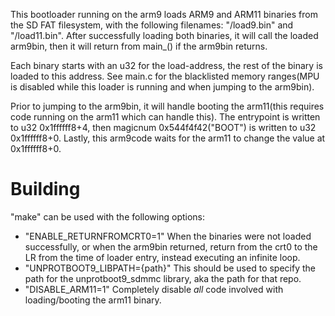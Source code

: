 This bootloader running on the arm9 loads ARM9 and ARM11 binaries from the SD FAT filesystem, with the following filenames: "/load9.bin" and "/load11.bin". After successfully loading both binaries, it will call the loaded arm9bin, then it will return from main_() if the arm9bin returns.  

Each binary starts with an u32 for the load-address, the rest of the binary is loaded to this address. See main.c for the blacklisted memory ranges(MPU is disabled while this loader is running and when jumping to the arm9bin).

Prior to jumping to the arm9bin, it will handle booting the arm11(this requires code running on the arm11 which can handle this). The entrypoint is written to u32 0x1ffffff8+4, then magicnum 0x544f4f42("BOOT") is written to u32 0x1ffffff8+0. Lastly, this arm9code waits for the arm11 to change the value at 0x1ffffff8+0.

# Building
"make" can be used with the following options:
* "ENABLE_RETURNFROMCRT0=1" When the binaries were not loaded successfully, or when the arm9bin returned, return from the crt0 to the LR from the time of loader entry, instead executing an infinite loop.
* "UNPROTBOOT9_LIBPATH={path}" This should be used to specify the path for the unprotboot9_sdmmc library, aka the path for that repo.
* "DISABLE_ARM11=1" Completely disable *all* code involved with loading/booting the arm11 binary.

